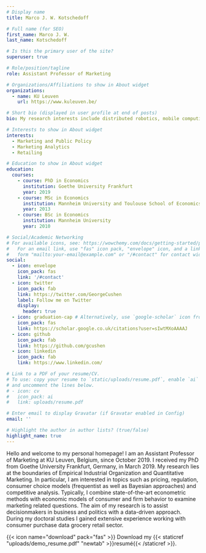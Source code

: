 ```yaml
---
# Display name
title: Marco J. W. Kotschedoff

# Full name (for SEO)
first_name: Marco J. W.
last_name: Kotschedoff

# Is this the primary user of the site?
superuser: true

# Role/position/tagline
role: Assistant Professor of Marketing

# Organizations/Affiliations to show in About widget
organizations:
  - name: KU Leuven
    url: https://www.kuleuven.be/

# Short bio (displayed in user profile at end of posts)
bio: My research interests include distributed robotics, mobile computing and programmable matter.

# Interests to show in About widget
interests:
  - Marketing and Public Policy
  - Marketing Analytics
  - Retailing

# Education to show in About widget
education:
  courses:
    - course: PhD in Economics
      institution: Goethe University Frankfurt
      year: 2019
    - course: MSc in Economics
      institution: Mannheim University and Toulouse School of Economics
      year: 2013
    - course: BSc in Economics
      institution: Mannheim University
      year: 2010

# Social/Academic Networking
# For available icons, see: https://wowchemy.com/docs/getting-started/page-builder/#icons
#   For an email link, use "fas" icon pack, "envelope" icon, and a link in the
#   form "mailto:your-email@example.com" or "/#contact" for contact widget.
social:
  - icon: envelope
    icon_pack: fas
    link: '/#contact'
  - icon: twitter
    icon_pack: fab
    link: https://twitter.com/GeorgeCushen
    label: Follow me on Twitter
    display:
      header: true
  - icon: graduation-cap # Alternatively, use `google-scholar` icon from `ai` icon pack
    icon_pack: fas
    link: https://scholar.google.co.uk/citations?user=sIwtMXoAAAAJ
  - icon: github
    icon_pack: fab
    link: https://github.com/gcushen
  - icon: linkedin
    icon_pack: fab
    link: https://www.linkedin.com/

# Link to a PDF of your resume/CV.
# To use: copy your resume to `static/uploads/resume.pdf`, enable `ai` icons in `params.yaml`,
# and uncomment the lines below.
# - icon: cv
#   icon_pack: ai
#   link: uploads/resume.pdf

# Enter email to display Gravatar (if Gravatar enabled in Config)
email: ''

# Highlight the author in author lists? (true/false)
highlight_name: true
---
```


Hello and welcome to my personal homepage! I am an Assistant Professor of Marketing at KU Leuven, Belgium, since October 2019. I received my PhD from Goethe University Frankfurt, Germany, in March 2019. My research lies at the boundaries of Empirical Industrial Organization and Quantitative Marketing. In particular, I am interested in topics such as pricing, regulation, consumer choice models (frequentist as well as Bayesian approaches) and competitive analysis. Typically, I combine state-of-the-art econometric methods with economic models of consumer and firm behavior to examine marketing related questions. The aim of my research is to assist decisionmakers in business and politics with a data-driven approach. During my doctoral studies I gained extensive experience working with consumer purchase data grocery retail sector.


{{< icon name="download" pack="fas" >}} Download my {{< staticref "uploads/demo_resume.pdf" "newtab" >}}resumé{{< /staticref >}}.
